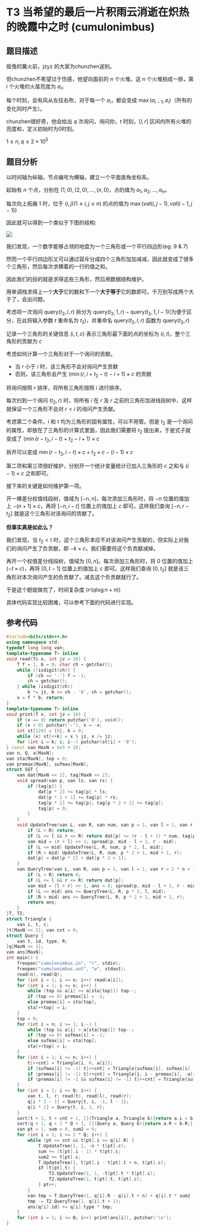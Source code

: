 # T3 当希望的最后一片积雨云消逝在炽热的晚霞中之时 (cumulonimbus)

## 题目描述

摇曳的篝火前，jzyz 的大家为chunzhen送别。

但chunzhen不希望过于伤感，他望向面前的 $n$ 个火堆。这 $n$ 个火堆拍成一排，第 $i$ 个火堆的火苗亮度为 $a_i$。

每个时刻，会有风从左往右吹，对于每一个 $a_i$，都会变成 $\max(a_{i - 1}, a_i)$（所有的变化同时产生）。

chunzhen很好奇，他会给出 $q$ 次询问，询问你，$t$ 时刻，$[l, r]$ 区间内所有火堆的亮度和，定义初始时为0时刻。

$1\leq n, q\leq 2\times 10^5$

## 题目分析

以时间轴为纵轴，节点编号为横轴，建立一个平面直角坐标系。

起始有 $n$ 个点，分别在 $(1, 0), (2, 0), ..., (n, 0)$，点的值为 $a_1, a_2, ..., a_n$。

每次向上拓展 $1$ 时，位于 $(i, j)(1\leq i, j\leq n)$ 的点的值为 $\max(val(i, j - 1), val(i - 1, j - 1))$

因此就可以得到一个类似于下图的结构:

![](https://raw.githubusercontent.com/LittleYang0531/image/master/blog/1.jpg)

我们发现，一个数字能够占领的地盘为一个三角形或一个平行四边形(eg: 9 & 7)

然而一个平行四边形又可以通过容斥分成四个三角形加加减减，因此就变成了很多个三角形，然后每次求横着的一行的值之和。

因此我们的目的就是求得这些三角形，然后用数据结构维护。

用单调栈求得上一个**大于**它的数和下一个**大于等于**它的数即可。千万别写成两个大于了，会出问题。

考虑将一次询问 $\text{query}(t_2, l, r)$ 拆分为 $\text{query}(t_2, 1, r) - \text{query}(t_2, 1, l - 1)$(为便于区分，在此将输入参数 $t$ 重命名为 $t_2$)，并重命名 $\text{query}(t_2, l, r)$ 函数为 $\text{query}(t_2, r)$

记录一个三角形的关键信息 $(i, t, c)$ 表示三角形最下面的点的坐标为 $(i, t)$，整个三角形的贡献为 $c$

考虑如何计算一个三角形对于一个询问的贡献。

- 当 $r$ 小于 $i$ 时，该三角形不会对询问产生贡献
- 否则，该三角形会产生 $(\min(r, i + t_2 - t) - i + 1) \times c$ 的贡献

将询问按照 $r$ 排序，将所有三角形按照 $i$ 进行排序。

每次扫到一个询问 $(t_2, r)$ 时，将所有 $i$ 在 $r$ 及 $r$ 之前的三角形加进线段树中，这样就保证一个三角形不会对 $r < i$ 的询问产生贡献。

考虑第二个条件。$i$ 和 $t$ 均为三角形的固有属性，可以不用管。但是 $t_2$ 是一个询问的属性，却放在了三角形的计算式里面，因此我们需要将 $t_2$ 提出来，于是式子就变成了 $(\min(r - t_2, i - t) + t_2 - i + 1)\times c$

拆开可以变成 $\min(r - t_2, i - t)\times c + t_2\times c - (i - 1)\times c$

第二项和第三项很好维护，分别开一个统计变量统计已加入三角形的 $c$ 之和与 $(i - 1)\times c$ 之和即可。

接下来的关键是如何维护第一项。

开一棵差分权值线段树，值域为 $[-n, n]$，每次添加三角形时，将 $-n$ 位置的值加上 $-(n + 1)\times c$，再将 $[-n, i - t]$ 位置上的值加上 $c$ 即可。这样我们查询 $[-n, r - t_2]$ 就是这个三角形对该询问的贡献了。

**但事实真是如此么？**

我们发现，当 $t_2 < t$ 时，这个三角形本应不对该询问产生贡献的，但实际上对我们的询问产生了负贡献，即 $-k\times c$。我们需要将这个负贡献减掉。

再开一个权值差分线段树，值域为 $[0, n]$。每次添加三角形时，将 $0$ 位置的值加上 $(-t\times c)$，再将 $[0, t - 1]$ 位置上的值加上 $c$ 即可。这样我们查询 $[0, t_2]$ 就是该三角形对本次询问产生的负贡献了。减去这个负贡献就行了。

于是这个题就做完了，时间复杂度 $(\mathcal{O}(q\log n + n))$

具体代码实现比较困难，可以参考下面的代码进行实现。

## 参考代码

```cpp
#include<bits/stdc++.h>
using namespace std;
typedef long long van;
template<typename T> inline
void read(T& x, int jz = 10) {
    T f = 1, b = 0; char ch = getchar();
    while (!isdigit(ch)) {
        if (ch == '-') f = -1;
        ch = getchar();
    } while (isdigit(ch))
        b *= jz, b += ch - '0', ch = getchar();
    x = f * b; return;
}
template<typename T> inline
void print(T x, int jz = 10) {
    if (x == 0) return putchar('0'), void();
    if (x < 0) putchar('-'), x = -x;
    int st[129] = {0}, k = 0;
    while (x) st[++k] = x % jz, x /= jz;
    for (int i = k; i; i--) putchar(st[i] + '0');
} const van MaxN = 5e5 + 10;
van n, Q, a[MaxN];
van sta[MaxN], top = 0;
van premax[MaxN], sufmax[MaxN];
struct SGT {
    van dat[MaxN << 2], tag[MaxN << 2];
    void spread(van p, van ls, van rs) {
        if (tag[p]) {
            dat[p * 2] += tag[p] * ls;
            dat[p * 2 + 1] += tag[p] * rs;
            tag[p * 2] += tag[p]; tag[p * 2 + 1] += tag[p];
            tag[p] = 0;
        }
    }
    void UpdateTree(van L, van R, van num, van p = 1, van l = 1, van r = 2 * n + 10) {
        if (L > R) return;
        if (L <= l && r <= R) return dat[p] += (r - l + 1) * num, tag[p] += num, void();
        van mid = (r + l) >> 1; spread(p, mid - l + 1, r - mid);
        if (L <= mid) UpdateTree(L, R, num, p * 2, l, mid);
        if (R > mid) UpdateTree(L, R, num, p * 2 + 1, mid + 1, r);
        dat[p] = dat[p * 2] + dat[p * 2 + 1];
    }
    van QueryTree(van L, van R, van p = 1, van l = 1, van r = 2 * n + 10) {
        if (L > R) return 0;
        if (L <= l && r <= R) return dat[p];
        van mid = (l + r) >> 1, ans = 0; spread(p, mid - l + 1, r - mid);
        if (L <= mid) ans += QueryTree(L, R, p * 2, l, mid);
        if (R > mid) ans += QueryTree(L, R, p * 2 + 1, mid + 1, r);
        return ans;
    }
}T, T2;
struct Triangle {
    van i, t, c;
}t[MaxN << 2]; van cnt = 0;
struct Query {
    van t, id, type, R;
}q[MaxN << 1];
van ans[MaxN];
int main() {
    freopen("cumulonimbus.in", "r", stdin);
    freopen("cumulonimbus.out", "w", stdout);
    read(n), read(Q);
    for (int i = 1; i <= n; i++) read(a[i]);
    for (int i = 1; i <= n; i++) {
        while (top && a[i] >= a[sta[top]]) top--;
        if (top == 0) premax[i] = -1;
        else premax[i] = sta[top];
        sta[++top] = i;
    }
    top = 0;
    for (int i = n; i >= 1; i--) {
        while (top && a[i] > a[sta[top]]) top--;
        if (top == 0) sufmax[i] = -1;
        else sufmax[i] = sta[top];
        sta[++top] = i;
    }
    for (int i = 1; i <= n; i++) {
        t[++cnt] = Triangle{i, 0, a[i]};
        if (sufmax[i] != -1) t[++cnt] = Triangle{sufmax[i], sufmax[i] - i, -a[i]};
        if (premax[i] != -1) t[++cnt] = Triangle{i, i - premax[i], -a[i]};
        if (premax[i] != -1 && sufmax[i] != -1) t[++cnt] = Triangle{sufmax[i], sufmax[i] - premax[i], a[i]};
    }
    for (int i = 1; i <= Q; i++) {
        van t, l, r; read(t), read(l), read(r);
        q[i * 2 - 1] = Query{t, i, -1, l - 1};
        q[i * 2] = Query{t, i, 1, r};
    }
    sort(t + 1, t + cnt + 1, [](Triangle a, Triangle b){return a.i < b.i;});
    sort(q + 1, q + 2 * Q + 1, [](Query a, Query b){return a.R < b.R;});
    van pt = 1, sum = 0, sum2 = 0;
    for (int i = 1; i <= 2 * Q; i++) {
        while (pt <= cnt && t[pt].i <= q[i].R) {
            T.UpdateTree(1, 1, -n * t[pt].c); 
            sum += (t[pt].i - 1) * t[pt].c;
            sum2 += t[pt].c;
            T.UpdateTree(1, t[pt].i - t[pt].t + n, t[pt].c);
            if (t[pt].t) {
                T2.UpdateTree(1, 1, -t[pt].t * t[pt].c);
                T2.UpdateTree(1, t[pt].t, t[pt].c);
            } pt++;
        }
        van tmp = T.QueryTree(1, q[i].R - q[i].t + n) + q[i].t * sum2 - sum;
        tmp -= T2.QueryTree(1, q[i].t + 1); 
        ans[q[i].id] += q[i].type * tmp;
    }
    for (int i = 1; i <= Q; i++) print(ans[i]), putchar('\n');
}
```
